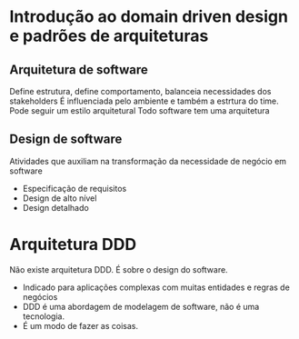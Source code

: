 # Introdução ao domain driven design e padrões de arquiteturas

## Arquitetura de software
Define estrutura, define comportamento, balanceia necessidades dos stakeholders
É influenciada pelo ambiente e também a estrtura do time. Pode seguir um estilo arquitetural
    Todo software tem uma arquitetura

## Design de software
Atividades que auxiliam na transformação da necessidade de negócio em software
- Especificação de requisitos
- Design de alto nível 
- Design detalhado

# Arquitetura DDD
Não existe arquitetura DDD. É sobre o design do software.
- Indicado para aplicações complexas com muitas entidades e regras de negócios
- DDD é uma abordagem de modelagem de software, não é uma tecnologia.
- É um modo de fazer as coisas.
